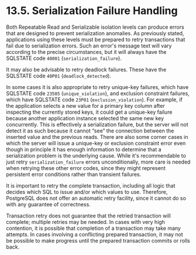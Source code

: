 # 13.5. Serialization Failure Handling

Both Repeatable Read and Serializable isolation levels can produce errors that are designed to prevent serialization anomalies. As previously stated, applications using these levels must be prepared to retry transactions that fail due to serialization errors. Such an error's message text will vary according to the precise circumstances, but it will always have the SQLSTATE code `40001` (`serialization_failure`).

It may also be advisable to retry deadlock failures. These have the SQLSTATE code `40P01` (`deadlock_detected`).

In some cases it is also appropriate to retry unique-key failures, which have SQLSTATE code `23505` (`unique_violation`), and exclusion constraint failures, which have SQLSTATE code `23P01` (`exclusion_violation`). For example, if the application selects a new value for a primary key column after inspecting the currently stored keys, it could get a unique-key failure because another application instance selected the same new key concurrently. This is effectively a serialization failure, but the server will not detect it as such because it cannot “see” the connection between the inserted value and the previous reads. There are also some corner cases in which the server will issue a unique-key or exclusion constraint error even though in principle it has enough information to determine that a serialization problem is the underlying cause. While it's recommendable to just retry `serialization_failure` errors unconditionally, more care is needed when retrying these other error codes, since they might represent persistent error conditions rather than transient failures.

It is important to retry the complete transaction, including all logic that decides which SQL to issue and/or which values to use. Therefore, PostgreSQL does not offer an automatic retry facility, since it cannot do so with any guarantee of correctness.

Transaction retry does not guarantee that the retried transaction will complete; multiple retries may be needed. In cases with very high contention, it is possible that completion of a transaction may take many attempts. In cases involving a conflicting prepared transaction, it may not be possible to make progress until the prepared transaction commits or rolls back.
